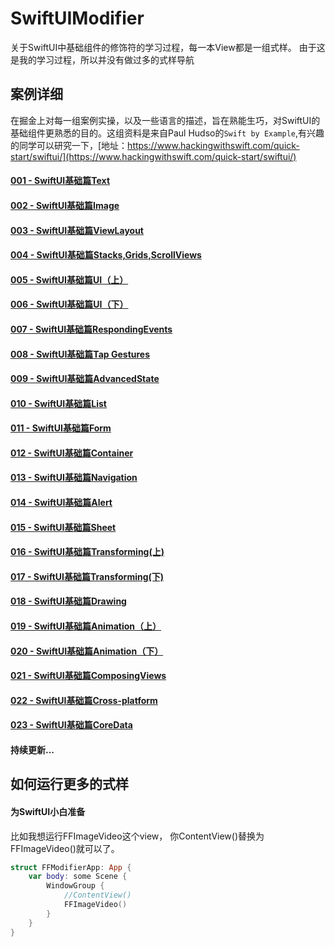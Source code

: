 # SwiftUIModifier
关于SwiftUI中基础组件的修饰符的学习过程，每一本View都是一组式样。
由于这是我的学习过程，所以并没有做过多的式样导航

## 案例详细
在掘金上对每一组案例实操，以及一些语言的描述，旨在熟能生巧，对SwiftUI的基础组件更熟悉的目的。这组资料是来自Paul Hudso的`Swift by Example`,有兴趣的同学可以研究一下，[地址：https://www.hackingwithswift.com/quick-start/swiftui/](https://www.hackingwithswift.com/quick-start/swiftui/)

#### [001 - SwiftUI基础篇Text](https://juejin.cn/post/7254472309283995707)

#### [002 - SwiftUI基础篇Image](https://juejin.cn/post/7255149657768230967)

#### [003 - SwiftUI基础篇ViewLayout](https://juejin.cn/post/7256975111563116601)

#### [004 - SwiftUI基础篇Stacks,Grids,ScrollViews](https://juejin.cn/post/7258149598031298615)

#### [005 - SwiftUI基础篇UI（上）](https://juejin.cn/post/7260016275299614777)

#### [006 - SwiftUI基础篇UI（下）](https://juejin.cn/post/7260149868781371453)

#### [007 - SwiftUI基础篇RespondingEvents](https://juejin.cn/post/7262640420470734909)

#### [008 - SwiftUI基础篇Tap Gestures](https://juejin.cn/post/7263125158948094012)

#### [009 - SwiftUI基础篇AdvancedState](https://juejin.cn/post/7263726955600887867)

#### [010 - SwiftUI基础篇List](https://juejin.cn/post/7265153693140713511)

#### [011 - SwiftUI基础篇Form](https://juejin.cn/post/7265673876033093695)

#### [012 - SwiftUI基础篇Container](https://juejin.cn/spost/7266455050632855571)

#### [013 - SwiftUI基础篇Navigation](https://juejin.cn/post/7267719499019862052)

#### [014 - SwiftUI基础篇Alert](https://juejin.cn/post/7268112661472198668)

#### [015 - SwiftUI基础篇Sheet](https://juejin.cn/spost/7268555713249083404)

#### [016 - SwiftUI基础篇Transforming(上)](https://juejin.cn/post/7269645636210229259)

#### [017 - SwiftUI基础篇Transforming(下)](https://juejin.cn/spost/7269949188984062006)

#### [018 - SwiftUI基础篇Drawing](https://juejin.cn/spost/7270799751091306535)

#### [019 - SwiftUI基础篇Animation（上）](https://juejin.cn/spost/7271070291690307638)

#### [020 - SwiftUI基础篇Animation（下）](https://juejin.cn/spost/7271270715860484108)

#### [021 - SwiftUI基础篇ComposingViews](https://juejin.cn/spost/7272181868073697292)

#### [022 - SwiftUI基础篇Cross-platform](https://juejin.cn/post/7272628880178528295)

#### [023 - SwiftUI基础篇CoreData](https://juejin.cn/post/7273025562142081060)

#### 持续更新...

## 如何运行更多的式样

#### 为SwiftUI小白准备
比如我想运行FFImageVideo这个view， 你ContentView()替换为FFImageVideo()就可以了。
```Swift
struct FFModifierApp: App {
    var body: some Scene {
        WindowGroup {
            //ContentView()
            FFImageVideo()
        }
    }
}
```
